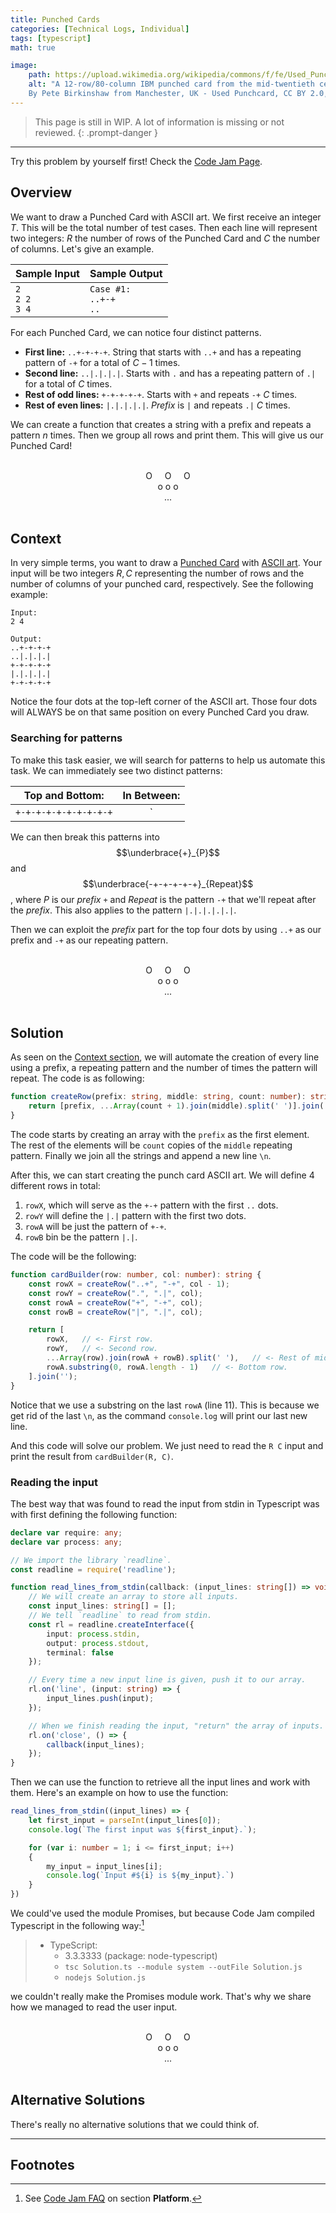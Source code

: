 ```yaml
---
title: Punched Cards
categories: [Technical Logs, Individual]
tags: [typescript]
math: true

image:
    path: https://upload.wikimedia.org/wikipedia/commons/f/fe/Used_Punchcard_%285151286161%29.jpg
    alt: "A 12-row/80-column IBM punched card from the mid-twentieth century.
    By Pete Birkinshaw from Manchester, UK - Used Punchcard, CC BY 2.0, https://commons.wikimedia.org/w/index.php?curid=49758093"
---
```


> This page is still in WIP. A lot of information is missing or not reviewed.
{: .prompt-danger }

---

Try this problem by yourself first! Check the [Code Jam Page](https://codingcompetitions.withgoogle.com/codejam/round/0000000000876ff1/0000000000a4621b).

## Overview

We want to draw a Punched Card with ASCII art. We first receive an integer $T$. This will be the total number of test cases. Then each line will represent two integers: $R$ the number of rows of the Punched Card and $C$ the number of columns. Let's give an example.

| Sample Input | Sample Output |
|:-|:-|
| <code>2<br>2 2<br>3 4</code> | <code>Case #1:<br>..+-+<br>..|.|<br>+-+-+<br>|.|.|<br>+-+-+<br>Case #2:<br>..+-+-+-+<br>..|.|.|.|<br>+-+-+-+-+<br>|.|.|.|.|<br>+-+-+-+-+<br>|.|.|.|.|<br>+-+-+-+-+</code> |

For each Punched Card, we can notice four distinct patterns.

- **First line:** `..+-+-+-+`. String that starts with `..+` and has a repeating pattern of `-+` for a total of $C - 1$ times.
- **Second line:** `..|.|.|.|`. Starts with `.` and has a repeating pattern of `.|` for a total of $C$ times.
- **Rest of odd lines:** `+-+-+-+-+`. Starts with `+` and repeats `-+` $C$ times.
- **Rest of even lines:** `|.|.|.|.|`. *Prefix* is `|` and repeats `.|` $C$ times.

We can create a function that creates a string with a prefix and repeats a pattern $n$ times. Then we group all rows and print them. This will give us our Punched Card!

<br>
<div style="text-align: center;">O &nbsp; &nbsp; O &nbsp; &nbsp; O</div>
<div style="text-align: center;">o o o</div>
<div style="text-align: center;">...</div>
<br>

## Context

In very simple terms, you want to draw a [Punched Card](https://en.wikipedia.org/wiki/Punched_card) with [ASCII art](https://en.wikipedia.org/wiki/ASCII_art). Your input will be two integers $R, C$ representing the number of rows and the number of columns of your punched card, respectively. See the following example:

```
Input:
2 4

Output:
..+-+-+-+
..|.|.|.|
+-+-+-+-+
|.|.|.|.|
+-+-+-+-+
```

Notice the four dots at the top-left corner of the ASCII art. Those four dots will ALWAYS be on that same position on every Punched Card you draw.

### Searching for patterns

To make this task easier, we will search for patterns to help us automate this task. We can immediately see two distinct patterns:

| Top and Bottom: | In Between: |
|:-:|:-:|
| `+-+-+-+-+-+-+-+-+-+` | `|.|.|.|.|.|.|.|` |

We can then break this patterns into $$\underbrace{+}_{P}$$ and $$\underbrace{-+-+-+-+-+}_{Repeat}$$, where $P$ is our *prefix* `+` and $Repeat$ is the pattern `-+` that we'll repeat after the *prefix*. This also applies to the pattern `|.|.|.|.|.|`.

Then we can exploit the *prefix* part for the top four dots by using `..+` as our prefix and `-+` as our repeating pattern.

<br>
<div style="text-align: center;">O &nbsp; &nbsp; O &nbsp; &nbsp; O</div>
<div style="text-align: center;">o o o</div>
<div style="text-align: center;">...</div>
<br>

## Solution

As seen on the [Context section](#searching-for-patterns), we will automate the creation of every line using a prefix, a repeating pattern and the number of times the pattern will repeat. The code is as following:

```typescript
function createRow(prefix: string, middle: string, count: number): string {
    return [prefix, ...Array(count + 1).join(middle).split(' ')].join('') + "\n";
}
```

The code starts by creating an array with the `prefix` as the first element. The rest of the elements will be `count` copies of the `middle` repeating pattern. Finally we join all the strings and append a new line `\n`.

After this, we can start creating the punch card ASCII art. We will define 4 different rows in total:

1. `rowX`, which will serve as the `+-+` pattern with the first `..` dots.
1. `rowY` will define the `|.|` pattern with the first two dots.
1. `rowA` will be just the pattern of `+-+`.
1. `rowB` bin be the pattern `|.|`.

The code will be the following:

```typescript
function cardBuilder(row: number, col: number): string {
    const rowX = createRow("..+", "-+", col - 1);
    const rowY = createRow(".", ".|", col);
    const rowA = createRow("+", "-+", col);
    const rowB = createRow("|", ".|", col);

    return [
        rowX,   // <- First row.
        rowY,   // <- Second row.
        ...Array(row).join(rowA + rowB).split(' '),   // <- Rest of middle rows.
        rowA.substring(0, rowA.length - 1)   // <- Bottom row.
    ].join('');
}
```

Notice that we use a substring on the last `rowA` (line 11). This is because we get rid of the last `\n`, as the command `console.log` will print our last new line.

And this code will solve our problem. We just need to read the `R C` input and print the result from `cardBuilder(R, C)`.

### Reading the input

The best way that was found to read the input from stdin in Typescript was with first defining the following function:

```typescript
declare var require: any;
declare var process: any;

// We import the library `readline`.
const readline = require('readline');

function read_lines_from_stdin(callback: (input_lines: string[]) => void) {
    // We will create an array to store all inputs.
    const input_lines: string[] = [];
    // We tell `readline` to read from stdin.
    const rl = readline.createInterface({
        input: process.stdin,
        output: process.stdout,
        terminal: false
    });

    // Every time a new input line is given, push it to our array.
    rl.on('line', (input: string) => {
        input_lines.push(input);
    });

    // When we finish reading the input, "return" the array of inputs.
    rl.on('close', () => {
        callback(input_lines);
    });
}
```

Then we can use the function to retrieve all the input lines and work with them. Here's an example on how to use the function:

```typescript
read_lines_from_stdin((input_lines) => {
    let first_input = parseInt(input_lines[0]);
    console.log(`The first input was ${first_input}.`);

    for (var i: number = 1; i <= first_input; i++)
    {
        my_input = input_lines[i];
        console.log(`Input #${i} is ${my_input}.`)
    }
})
```

We could've used the module Promises, but because Code Jam compiled Typescript in the following way:[^1]

> - TypeScript:
>     - 3.3.3333 (package: node-typescript)
>     - `tsc Solution.ts --module system --outFile Solution.js`
>     - `nodejs Solution.js`

we couldn't really make the Promises module work. That's why we share how we managed to read the user input.

<br>
<div style="text-align: center;">O &nbsp; &nbsp; O &nbsp; &nbsp; O</div>
<div style="text-align: center;">o o o</div>
<div style="text-align: center;">...</div>
<br>

## Alternative Solutions

There's really no alternative solutions that we could think of.

---

## Footnotes

[^1]: See [Code Jam FAQ](https://codingcompetitions.withgoogle.com/codejam/faq)
    on section **Platform**.
